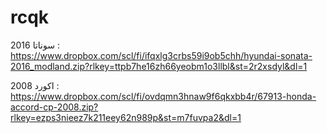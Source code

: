 # rcqk
سوناتا 2016 : 
https://www.dropbox.com/scl/fi/ifqxlg3crbs59i9ob5chh/hyundai-sonata-2016_modland.zip?rlkey=ttpb7he16zh66yeobm1o3llbl&st=2r2xsdyl&dl=1

اكورد 2008 : 
https://www.dropbox.com/scl/fi/ovdqmn3hnaw9f6qkxbb4r/67913-honda-accord-cp-2008.zip?rlkey=ezps3nieez7k211eey62n989p&st=m7fuvpa2&dl=1
